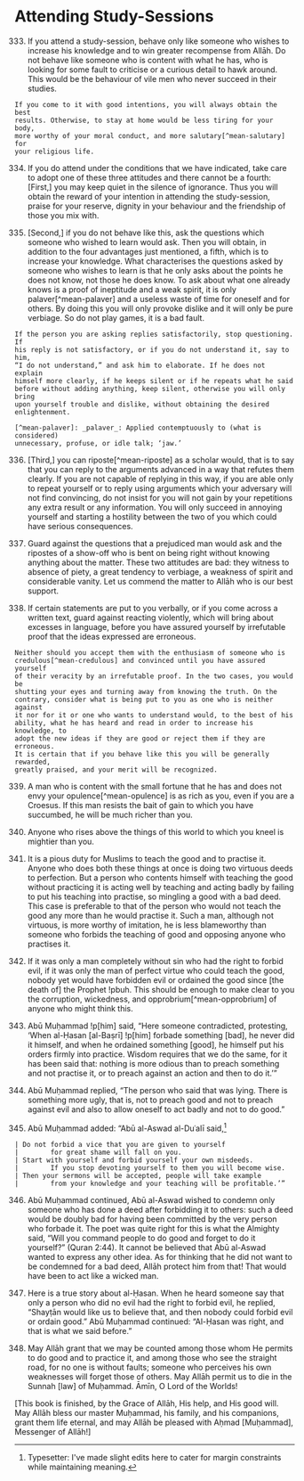 # Attending Study-Sessions

333. If you attend a study-session, behave only like someone who wishes to
increase his knowledge and to win greater recompense from Allāh. Do not behave
like someone who is content with what he has, who is looking for some fault to
criticise or a curious detail to hawk around. This would be the behaviour of
vile men who never succeed in their studies.

    If you come to it with good intentions, you will always obtain the best
    results. Otherwise, to stay at home would be less tiring for your body,
    more worthy of your moral conduct, and more salutary[^mean-salutary] for
    your religious life.

334. If you do attend under the conditions that we have indicated, take care
to adopt one of these three attitudes and there cannot be a fourth: [First,]
you may keep quiet in the silence of ignorance. Thus you will obtain the
reward of your intention in attending the study-session, praise for your
reserve, dignity in your behaviour and the friendship of those you mix with.

335. [Second,] if you do not behave like this, ask the questions which someone
who wished to learn would ask. Then you will obtain, in addition to the four
advantages just mentioned, a fifth, which is to increase your knowledge. What
characterises the questions asked by someone who wishes to learn is that he
only asks about the points he does not know, not those he does know. To ask
about what one already knows is a proof of ineptitude and a weak spirit, it is
only palaver[^mean-palaver] and a useless waste of time for oneself and for
others. By doing this you will only provoke dislike and it will only be pure
verbiage. So do not play games, it is a bad fault.

    If the person you are asking replies satisfactorily, stop questioning. If
    his reply is not satisfactory, or if you do not understand it, say to him,
    “I do not understand,” and ask him to elaborate. If he does not explain
    himself more clearly, if he keeps silent or if he repeats what he said
    before without adding anything, keep silent, otherwise you will only bring
    upon yourself trouble and dislike, without obtaining the desired
    enlightenment.

    [^mean-palaver]: _palaver_: Applied contemptuously to (what is considered)
    unnecessary, profuse, or idle talk; ‘jaw.’

336. [Third,] you can riposte[^mean-riposte] as a scholar would, that is to
say that you can reply to the arguments advanced in a way that refutes them
clearly. If you are not capable of replying in this way, if you are able only
to repeat yourself or to reply using arguments which your adversary will not
find convincing, do not insist for you will not gain by your repetitions any
extra result or any information. You will only succeed in annoying yourself
and starting a hostility between the two of you which could have serious
consequences.

337. Guard against the questions that a prejudiced man would ask and the
ripostes of a show-off who is bent on being right without knowing anything
about the matter. These two attitudes are bad: they witness to absence of
piety, a great tendency to verbiage, a weakness of spirit and considerable
vanity. Let us commend the matter to Allāh who is our best support.

<!-- TODO Check the second paragraph of the following point. -->

338. If certain statements are put to you verbally, or if you come across a
written text, guard against reacting violently, which will bring about
excesses in language, before you have assured yourself by irrefutable proof
that the ideas expressed are erroneous.

    Neither should you accept them with the enthusiasm of someone who is
    credulous[^mean-credulous] and convinced until you have assured yourself
    of their veracity by an irrefutable proof. In the two cases, you would be
    shutting your eyes and turning away from knowing the truth. On the
    contrary, consider what is being put to you as one who is neither against
    it nor for it or one who wants to understand would, to the best of his
    ability, what he has heard and read in order to increase his knowledge, to
    adopt the new ideas if they are good or reject them if they are erroneous.
    It is certain that if you behave like this you will be generally rewarded,
    greatly praised, and your merit will be recognized.

339. A man who is content with the small fortune that he has and does not envy
your opulence[^mean-opulence] is as rich as you, even if you are a Croesus. If
this man resists the bait of gain to which you have succumbed, he will be much
richer than you.

340. Anyone who rises above the things of this world to which you kneel is
mightier than you.

341. It is a pious duty for Muslims to teach the good and to practise it.
Anyone who does both these things at once is doing two virtuous deeds to
perfection. But a person who contents himself with teaching the good without
practicing it is acting well by teaching and acting badly by failing to put
his teaching into practise, so mingling a good with a bad deed. This case is
preferable to that of the person who would not teach the good any more than he
would practise it. Such a man, although not virtuous, is more worthy of
imitation, he is less blameworthy than someone who forbids the teaching of
good and opposing anyone who practises it.

342. If it was only a man completely without sin who had the right to forbid
evil, if it was only the man of perfect virtue who could teach the good,
nobody yet would have forbidden evil or ordained the good since [the death of]
the Prophet !pbuh. This should be enough to make clear to you the corruption,
wickedness, and opprobrium[^mean-opprobrium] of anyone who might think this.

343. Abū Muḥammad !p[him] said, “Here someone contradicted, protesting, ‘When
al-Ḥasan [al-Baṣrī] !p[him] forbade something [bad], he never did it himself,
and when he ordained something [good], he himself put his orders firmly into
practice. Wisdom requires that we do the same, for it has been said that:
nothing is more odious than to preach something and not practise it, or to
preach against an action and then to do it.’”

344. Abū Muḥammad replied, “The person who said that was lying. There is
something more ugly, that is, not to preach good and not to preach against
evil and also to allow oneself to act badly and not to do good.”

<!-- TODO the following has a poem -->

345. Abū Muḥammad added: “Abū al-Aswad al-Duʿalī said,[^edit-poem]

    | Do not forbid a vice that you are given to yourself
    |        for great shame will fall on you.
    | Start with yourself and forbid yourself your own misdeeds.
    |        If you stop devoting yourself to them you will become wise.
    | Then your sermons will be accepted, people will take example
    |        from your knowledge and your teaching will be profitable.’”

[^edit-poem]: Typesetter: I've made slight edits here to cater for margin constraints while maintaining meaning.

346. Abū Muḥammad continued, Abū al-Aswad wished to condemn only someone who
has done a deed after forbidding it to others: such a deed would be doubly bad
for having been committed by the very person who forbade it. The poet was
quite right for this is what the Almighty said, “Will you command people to do
good and forget to do it yourself?” (Quran 2:44). It cannot be believed that
Abū al-Aswad wanted to express any other idea. As for thinking that he did not
want to be condemned for a bad deed, Allāh protect him from that! That would
have been to act like a wicked man.

347. Here is a true story about al-Ḥasan. When he heard someone say that only
a person who did no evil had the right to forbid evil, he replied, “Shayṭān
would like us to believe that, and then nobody could forbid evil or ordain
good.” Abū Muḥammad continued: “Al-Ḥasan was right, and that is what we said
before.”

348. May Allāh grant that we may be counted among those whom He permits to do
good and to practice it, and among those who see the straight road, for no one
is without faults; someone who perceives his own weaknesses will forget those
of others. May Allāh permit us to die in the Sunnah [law] of Muḥammad. Āmīn, O
Lord of the Worlds!

[This book is finished, by the Grace of Allāh, His help, and His good will.
May Allāh bless our master Muḥammad, his family, and his companions, grant
them life eternal, and may Allāh be pleased with Aḥmad [Muḥammad], Messenger
of Allāh!]
